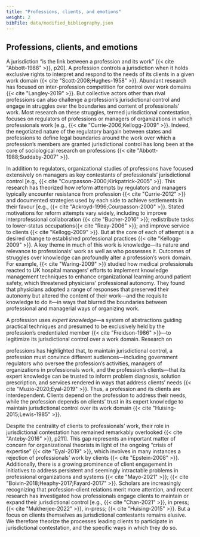 ```yaml
---
title: "Professions, clients, and emotions"
weight: 2
bibFile: data/modified_bibliography.json
---
```


## Professions, clients, and emotions

A jurisdiction “is the link between a profession and its work” {{< cite "Abbott-1988" >}}, p20]. A profession controls a jurisdiction when it holds exclusive rights to interpret and respond to the needs of its clients in a given work domain {{< cite "Scott-2008;Hughes-1958" >}}. Abundant research has focused on inter-profession competition for control over work domains {{< cite "Langley-2019" >}}. But collective actors other than rival professions can also challenge a profession’s jurisdictional control and engage in struggles over the boundaries and content of professionals’ work. Most research on these struggles, termed jurisdictional contestation, focuses on regulators of professions or managers of organizations in which professionals work [e.g., {{< cite "Currie-2006;Kellogg-2009" >}}. Indeed, the negotiated nature of the regulatory bargain between states and professions to define legal boundaries around the work over which a profession’s members are granted jurisdictional control has long been at the core of sociological research on professions {{< cite "Abbott-1988;Suddaby-2007" >}}.

In addition to regulators, organizational studies of professions have focused extensively on managers as key contestants of professionals’ jurisdictional control [e.g., {{< cite "Courpasson-2000;Kirkpatrick-2005" >}}. This research has theorized how reform attempts by regulators and managers typically encounter resistance from profession {{< cite "Currie-2012" >}} and documented strategies used by each side to achieve settlements in their favour [e.g., {{< cite "Ackroyd-1996;Courpasson-2000" >}}. Stated motivations for reform attempts vary widely, including to improve interprofessional collaboration {{< cite "Bucher-2016" >}}; redistribute tasks to lower-status occupations{{< cite "Reay-2006" >}}; and improve service to clients {{< cite "Kellogg-2009" >}}. But at the core of each of attempt is a desired change to established professional practices {{< cite "Kellogg-2009" >}}. A key theme in much of this work is knowledge―its nature and relevance to professionals’ work as well as who possesses it. Outcomes of struggles over knowledge can profoundly alter a profession’s work domain. For example, {{< cite "Waring-2009" >}} studied how medical professionals reacted to UK hospital managers’ efforts to implement knowledge management techniques to enhance organizational learning around patient safety, which threatened physicians’ professional autonomy. They found that physicians adopted a range of responses that preserved their autonomy but altered the content of their work―and the requisite knowledge to do it―in ways that blurred the boundaries between professional and managerial ways of organizing work.

A profession uses _expert knowledge_—a system of abstractions guiding practical techniques and presumed to be exclusively held by the profession’s credentialed member {{< cite "Freidson-1986" >}}—to legitimize its jurisdictional control over a work domain. Research on

professions has highlighted that, to maintain jurisdictional control, a profession must convince different audiences—including government regulators who oversee the profession’s activities, managers of organizations in professionals work, and the profession’s clients—that its expert knowledge can be trusted to inform problem diagnosis, solution prescription, and services rendered in ways that address clients’ needs {{< cite "Muzio-2020;Eyal-2019" >}}. Thus, a profession and its clients are interdependent. Clients depend on the profession to address their needs, while the profession depends on clients’ trust in its expert knowledge to maintain jurisdictional control over its work domain {{< cite "Huising-2015;Lewis-1985" >}}.

Despite the centrality of clients to professionals’ work, their role in jurisdictional contestation has remained remarkably overlooked {{< cite "Anteby-2016" >}}, p211]. This gap represents an important matter of concern for organizational theorists in light of the ongoing “crisis of expertise” {{< cite "Eyal-2019" >}}, which involves in many instances a rejection of professionals’ work by clients {{< cite "Epstein-2008" >}}. Additionally, there is a growing prominence of client engagement in initiatives to address persistent and seemingly intractable problems in professional organizations and systems {{< cite "Mayo-2021" >}}; {{< cite "Boivin-2018;Heaphy-2017;Fayard-2017" >}}. Scholars are increasingly recognizing that profession-client relations merit more attention, and recent research has investigated how professionals engage clients to maintain or expand their jurisdictional control [e.g., {{< cite "Chan-2021" >}}, in press; {{< cite "Mukherjee-2022" >}}, in-press; {{< cite "Huising-2015" >}}. But a focus on clients themselves as jurisdictional contestants remains elusive. We therefore theorize the processes leading clients to participate in jurisdictional contestation, and the specific ways in which they do so.
